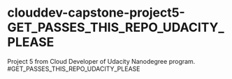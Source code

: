 # clouddev-capstone-project5-GET_PASSES_THIS_REPO_UDACITY_PLEASE
Project 5 from Cloud Developer of Udacity Nanodegree program. #GET_PASSES_THIS_REPO_UDACITY_PLEASE
